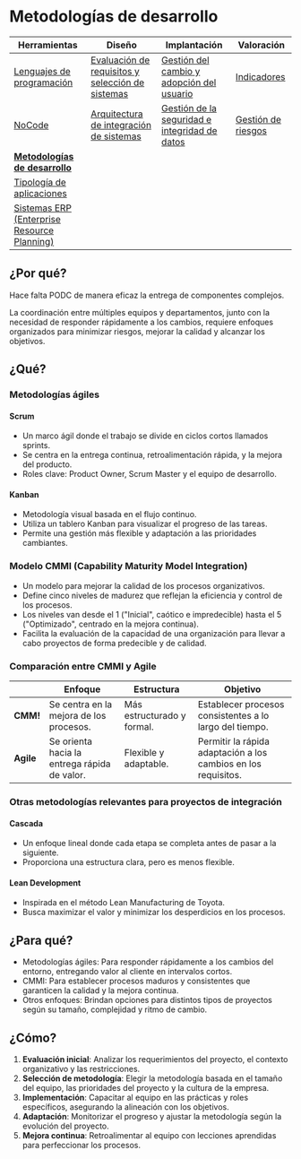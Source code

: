 # Metodologías de desarrollo

|Herramientas|Diseño|Implantación|Valoración|
|-|-|-|-|
|[Lenguajes de programación](lenguajesProgramacion.md)|[Evaluación de requisitos y selección de sistemas](requisitos.md)|[Gestión del cambio y adopción del usuario](gestionDelCambio.md)|[Indicadores](indicadores.md)|
|[NoCode](noCode.md)|[Arquitectura de integración de sistemas](arquitectura.md)|[Gestión de la seguridad e integridad de datos](gestionSeguridad.md)|[Gestión de riesgos](riesgos.md)|
|[**Metodologías de desarrollo**](metodologiasDesarrollo.md)
|[Tipología de aplicaciones](tipologia.md)
|[Sistemas ERP (Enterprise Resource Planning)](erp.md)

## ¿Por qué?

Hace falta PODC de manera eficaz la entrega de componentes complejos. 

La coordinación entre múltiples equipos y departamentos, junto con la necesidad de responder rápidamente a los cambios, requiere enfoques organizados para minimizar riesgos, mejorar la calidad y alcanzar los objetivos.

## ¿Qué?

### Metodologías ágiles

#### Scrum

- Un marco ágil donde el trabajo se divide en ciclos cortos llamados sprints.
- Se centra en la entrega continua, retroalimentación rápida, y la mejora del producto.
- Roles clave: Product Owner, Scrum Master y el equipo de desarrollo.

#### Kanban

- Metodología visual basada en el flujo continuo.
- Utiliza un tablero Kanban para visualizar el progreso de las tareas.
- Permite una gestión más flexible y adaptación a las prioridades cambiantes.

### Modelo CMMI (Capability Maturity Model Integration)

- Un modelo para mejorar la calidad de los procesos organizativos.
- Define cinco niveles de madurez que reflejan la eficiencia y control de los procesos.
- Los niveles van desde el 1 ("Inicial", caótico e impredecible) hasta el 5 ("Optimizado", centrado en la mejora continua).
- Facilita la evaluación de la capacidad de una organización para llevar a cabo proyectos de forma predecible y de calidad.

### Comparación entre CMMI y Agile

||Enfoque|Estructura|Objetivo|
|-|-|-|-|
|**CMM!**|Se centra en la mejora de los procesos.|Más estructurado y formal.|Establecer procesos consistentes a lo largo del tiempo.
|**Agile**|Se orienta hacia la entrega rápida de valor.|Flexible y adaptable.|Permitir la rápida adaptación a los cambios en los requisitos.

### Otras metodologías relevantes para proyectos de integración

#### Cascada

- Un enfoque lineal donde cada etapa se completa antes de pasar a la siguiente.
- Proporciona una estructura clara, pero es menos flexible.

#### Lean Development

- Inspirada en el método Lean Manufacturing de Toyota.
- Busca maximizar el valor y minimizar los desperdicios en los procesos.

## ¿Para qué?

- Metodologías ágiles: Para responder rápidamente a los cambios del entorno, entregando valor al cliente en intervalos cortos.
- CMMI: Para establecer procesos maduros y consistentes que garanticen la calidad y la mejora continua.
- Otros enfoques: Brindan opciones para distintos tipos de proyectos según su tamaño, complejidad y ritmo de cambio.

## ¿Cómo?

1. **Evaluación inicial**: Analizar los requerimientos del proyecto, el contexto organizativo y las restricciones.
2. **Selección de metodología**: Elegir la metodología basada en el tamaño del equipo, las prioridades del proyecto y la cultura de la empresa.
3. **Implementación**: Capacitar al equipo en las prácticas y roles específicos, asegurando la alineación con los objetivos.
4. **Adaptación**: Monitorizar el progreso y ajustar la metodología según la evolución del proyecto.
5. **Mejora continua**: Retroalimentar al equipo con lecciones aprendidas para perfeccionar los procesos.
